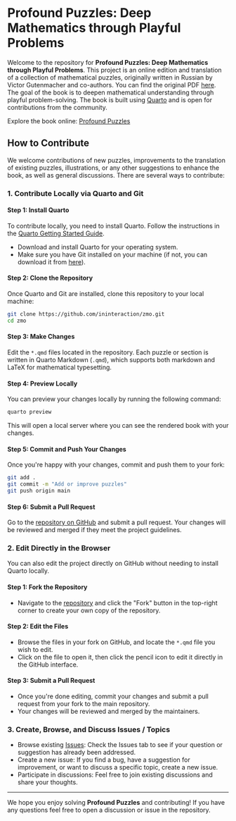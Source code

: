 # Profound Puzzles: Deep Mathematics through Playful Problems

Welcome to the repository for **Profound Puzzles: Deep Mathematics through Playful Problems**. This project is an online edition and translation of a collection of mathematical puzzles, originally written in Russian by Victor Gutenmacher and co-authors. You can find the original PDF [here](https://github.com/ininteraction/zmo/tree/main/ZMO_PDF). The goal of the book is to deepen mathematical understanding through playful problem-solving. The book is built using [Quarto](https://quarto.org) and is open for contributions from the community.

Explore the book online: [Profound Puzzles](https://ininteraction.github.io/zmo)

## How to Contribute

We welcome contributions of new puzzles, improvements to the translation of existing puzzles, illustrations, or any other suggestions to enhance the book, as well as general discussions. There are several ways to contribute:

### 1. Contribute Locally via Quarto and Git

#### Step 1: Install Quarto

To contribute locally, you need to install Quarto. Follow the instructions in the [Quarto Getting Started Guide](https://quarto.org/docs/get-started/).

- Download and install Quarto for your operating system.
- Make sure you have Git installed on your machine (if not, you can download it from [here](https://git-scm.com/)).

#### Step 2: Clone the Repository

Once Quarto and Git are installed, clone this repository to your local machine:

```bash
git clone https://github.com/ininteraction/zmo.git
cd zmo
```

#### Step 3: Make Changes

Edit the `*.qmd` files located in the repository. Each puzzle or section is written in Quarto Markdown (`.qmd`), which supports both markdown and LaTeX for mathematical typesetting.

#### Step 4: Preview Locally

You can preview your changes locally by running the following command:

```bash
quarto preview
```

This will open a local server where you can see the rendered book with your changes.

#### Step 5: Commit and Push Your Changes

Once you're happy with your changes, commit and push them to your fork:

```bash
git add .
git commit -m "Add or improve puzzles"
git push origin main
```

#### Step 6: Submit a Pull Request

Go to the [repository on GitHub](https://github.com/ininteraction/zmo) and submit a pull request. Your changes will be reviewed and merged if they meet the project guidelines.

### 2. Edit Directly in the Browser

You can also edit the project directly on GitHub without needing to install Quarto locally.

#### Step 1: Fork the Repository

- Navigate to the [repository](https://github.com/ininteraction/zmo) and click the "Fork" button in the top-right corner to create your own copy of the repository.

#### Step 2: Edit the Files

- Browse the files in your fork on GitHub, and locate the `*.qmd` file you wish to edit.
- Click on the file to open it, then click the pencil icon to edit it directly in the GitHub interface.

#### Step 3: Submit a Pull Request

- Once you're done editing, commit your changes and submit a pull request from your fork to the main repository.
- Your changes will be reviewed and merged by the maintainers.

### 3. Create, Browse, and Discuss Issues / Topics

- Browse existing [Issues](https://github.com/ininteraction/zmo/issues): Check the Issues tab to see if your question or suggestion has already been addressed.
- Create a new issue: If you find a bug, have a suggestion for improvement, or want to discuss a specific topic, create a new issue.
- Participate in discussions: Feel free to join existing discussions and share your thoughts.

---

We hope you enjoy solving **Profound Puzzles** and contributing! If you have any questions feel free to open a discussion or issue in the repository. 